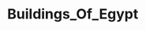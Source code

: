 # Buildings_Of_Egypt
<!DOCTYPE html>
<html lang="en">
<head>
  <meta charset="UTF-8">
  <meta name="viewport" content="width=device-width, initial-scale=1.0">
  <title>PMTiles MapLibre Example</title>
  <link rel="stylesheet" href="https://unpkg.com/maplibre-gl@3.3.1/dist/maplibre-gl.css" crossorigin="anonymous">
  <style>
    body {
      margin: 0;
    }
    #map {
      height: 100vh;
    }
  </style>
</head>
<body>
  <div id="map"></div>
  <script src="https://unpkg.com/maplibre-gl@3.3.1/dist/maplibre-gl.js" crossorigin="anonymous"></script>
  <script src="https://unpkg.com/pmtiles@3.0.3/dist/pmtiles.js"></script>
  <script>
    // add the PMTiles plugin to the maplibregl global.
    let protocol = new pmtiles.Protocol();
    maplibregl.addProtocol("pmtiles", protocol.tile);

    let PMTILES_URL = "https://link.storjshare.io/raw/jxygasl25kyq6errbenzyudwgdwa/building%2Fegypt_buildings_vt.pmtiles";

    const p = new pmtiles.PMTiles(PMTILES_URL);
    protocol.add(p);

    p.getHeader().then(h => {
      const map = new maplibregl.Map({
        container: 'map',
        zoom: 8,
        center: [31.17, 30.07],
        style: {
          version: 8,
          sources: {
            "osm": {
              type: "raster",
              tiles: ["https://a.tile.openstreetmap.org/{z}/{x}/{y}.png"],
              tileSize: 256,
            },
            "example_source": {
              type: "vector",
              url: "pmtiles://" + PMTILES_URL,
              attribution: '© <a href="https://openstreetmap.org">OpenStreetMap</a>'
            }
          },
          layers: [
            {
              "id": "osm",
              "type": "raster",
              "source": "osm",
            },
            {
              "id": "buildings",
              "source": "example_source",
              "source-layer": "buildings",
              "type": "fill",
              "paint": {
                "fill-color": "steelblue"
              }
            },
          ]
        }
      });
    });
  </script>
</body>
</html>
